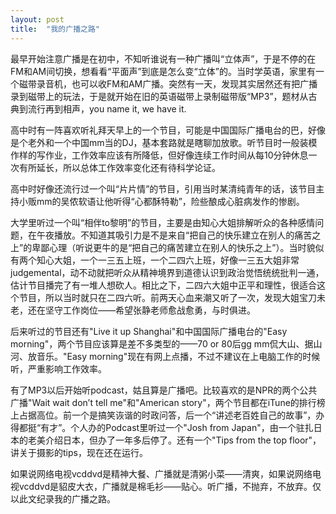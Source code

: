 ```yaml
---
layout: post
title:  "我的广播之路"
---
```

 
最早开始注意广播是在初中，不知听谁说有一种广播叫“立体声”，于是不停的在FM和AM间切换，想看看“平面声”到底是怎么变“立体”的。当时学英语，家里有一个磁带录音机，也可以收FM和AM广播。突然有一天，发现其实居然还有把广播录到磁带上的玩法，于是就开始在旧的英语磁带上录制磁带版“MP3”，题材从古典到流行再到相声，you name it, we have it.
 
高中时有一阵喜欢听礼拜天早上的一个节目，可能是中国国际广播电台的巴，好像是个老外和一个中国mm当的DJ，基本套路就是瞎聊加放歌。听节目时一般装模作样的写作业，工作效率应该有所降低，但好像连续工作时间从每10分钟休息一次有所延长，所以总体工作效率变化还有待科学论证。
 
高中时好像还流行过一个叫“片片情”的节目，引用当时某清纯青年的话，该节目主持小贩mm的吴侬软语让他听得“心都酥特勒”，险些酿成心脏病发作的惨剧。
 
大学里听过一个叫“相伴to黎明”的节目，主要是由知心大姐排解听众的各种感情问题，在午夜播放。不知道其吸引力是不是来自“把自己的快乐建立在别人的痛苦之上”的卑鄙心理（听说更牛的是“把自己的痛苦建立在别人的快乐之上”）。当时貌似有两个知心大姐，一个一三五上班，一个二四六上班，好像一三五大姐非常judgemental，动不动就把听众从精神境界到道德认识到政治觉悟统统批判一通，估计节目播完了有一堆人想砍人。相比之下，二四六大姐中正平和理性，很适合这个节目，所以当时就只在二四六听。前两天心血来潮又听了一次，发现大姐宝刀未老，还在坚守工作岗位——希望张静老师愈战愈勇，与时俱进。
 
后来听过的节目还有"Live it up Shanghai"和中国国际广播电台的"Easy morning"，两个节目应该算是差不多类型的——70 or 80后gg mm侃大山、据山河、放音乐。"Easy morning"现在有网上点播，不过不建议在上电脑工作的时候听，严重影响工作效率。
 
有了MP3以后开始听podcast，姑且算是广播吧。比较喜欢的是NPR的两个公共广播"Wait wait don’t tell me"和"American story"，两个节目都在iTune的排行榜上占据高位。前一个是搞笑诙谐的时政问答，后一个“讲述老百姓自己的故事”，办得都挺“有才”。个人办的Podcast里听过一个"Josh from Japan"，由一个驻扎日本的老美介绍日本，但办了一年多后停了。还有一个"Tips from the top floor"，讲关于摄影的tips，现在还在运行。
 
如果说网络电视vcddvd是精神大餐、广播就是清粥小菜——清爽，如果说网络电视vcddvd是貂皮大衣，广播就是棉毛衫——贴心。听广播，不抛弃，不放弃。仅以此文纪录我的广播之路。